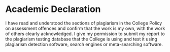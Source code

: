 # Academic Declaration

I have read and understood the sections of plagiarism in the College Policy on
assessment offences and confirm that the work is my own, with the work of others 
clearly acknowledged. I give my permission to submit my report to the plagiarism 
testing database that the College is using and test it using plagiarism 
detection software, search engines or meta-searching software.

